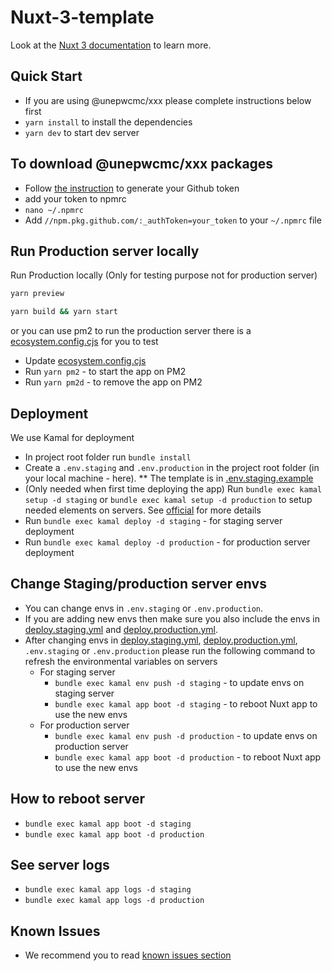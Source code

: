 # Nuxt-3-template

Look at the [Nuxt 3 documentation](https://nuxt.com/docs/getting-started/introduction) to learn more.

## Quick Start

- If you are using @unepwcmc/xxx please complete instructions below first
- `yarn install` to install the dependencies
- `yarn dev` to start dev server

## To download @unepwcmc/xxx packages

- Follow [the instruction](https://docs.github.com/en/authentication/keeping-your-account-and-data-secure/managing-your-personal-access-tokens) to generate your Github token
- add your token to npmrc
- `nano ~/.npmrc`
- Add `//npm.pkg.github.com/:_authToken=your_token` to your `~/.npmrc` file

## Run Production server locally

Run Production locally (Only for testing purpose not for production server)

```bash
yarn preview
```

```bash
yarn build && yarn start
```

or you can use pm2 to run the production server there is a [ecosystem.config.cjs](./ecosystem.config.cjs) for you to test

- Update [ecosystem.config.cjs](./ecosystem.config.cjs)
- Run `yarn pm2` - to start the app on PM2
- Run `yarn pm2d` - to remove the app on PM2

## Deployment

We use Kamal for deployment

- In project root folder run `bundle install`
- Create a `.env.staging` and `.env.production` in the project root folder (in your local machine - here). \*\* The template is in [.env.staging.example](./.env.staging.example)
- (Only needed when first time deploying the app) Run `bundle exec kamal setup -d staging` or `bundle exec kamal setup -d production` to setup needed elements on servers. See [official](https://kamal-deploy.org/docs/commands/setup/) for more details
- Run `bundle exec kamal deploy -d staging` - for staging server deployment
- Run `bundle exec kamal deploy -d production` - for production server deployment

## Change Staging/production server envs

- You can change envs in `.env.staging` or `.env.production`.
- If you are adding new envs then make sure you also include the envs in [deploy.staging.yml](./config/deploy.staging.yml) and [deploy.production.yml](./config/deploy.production.yml).
- After changing envs in [deploy.staging.yml](./config/deploy.staging.yml), [deploy.production.yml](./config/deploy.production.yml), `.env.staging` or `.env.production` please run the following command to refresh the environmental variables on servers
  - For staging server
    - `bundle exec kamal env push -d staging` - to update envs on staging server
    - `bundle exec kamal app boot -d staging` - to reboot Nuxt app to use the new envs
  - For production server
    - `bundle exec kamal env push -d production` - to update envs on production server
    - `bundle exec kamal app boot -d production` - to reboot Nuxt app to use the new envs

## How to reboot server

- `bundle exec kamal app boot -d staging`
- `bundle exec kamal app boot -d production`

## See server logs

- `bundle exec kamal app logs -d staging`
- `bundle exec kamal app logs -d production`

## Known Issues

- We recommend you to read [known issues section](./doc/known-issues.md)
